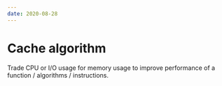 ```yaml
---
date: 2020-08-28
---
```


# Cache algorithm

Trade CPU or I/O usage for memory usage to improve performance of a function / algorithms / instructions.
